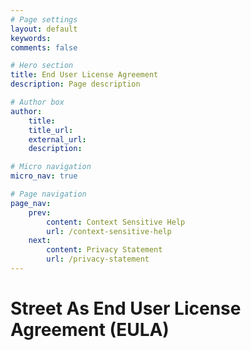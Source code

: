 ```yaml
---
# Page settings
layout: default
keywords:
comments: false

# Hero section
title: End User License Agreement
description: Page description

# Author box
author:
    title:
    title_url:
    external_url:
    description:

# Micro navigation
micro_nav: true

# Page navigation
page_nav:
    prev:
        content: Context Sensitive Help
        url: /context-sensitive-help
    next:
        content: Privacy Statement
        url: /privacy-statement
---
```


# Street As End User License Agreement (EULA)


